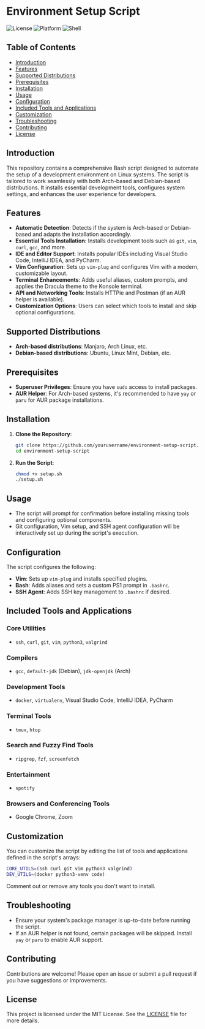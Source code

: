 
# Environment Setup Script

![License](https://img.shields.io/badge/License-MIT-blue.svg)
![Platform](https://img.shields.io/badge/Platform-Linux-blue.svg)
![Shell](https://img.shields.io/badge/Shell-Bash-blue.svg)

## Table of Contents

- [Introduction](#introduction)
- [Features](#features)
- [Supported Distributions](#supported-distributions)
- [Prerequisites](#prerequisites)
- [Installation](#installation)
- [Usage](#usage)
- [Configuration](#configuration)
- [Included Tools and Applications](#included-tools-and-applications)
- [Customization](#customization)
- [Troubleshooting](#troubleshooting)
- [Contributing](#contributing)
- [License](#license)

## Introduction

This repository contains a comprehensive Bash script designed to automate the setup of a development environment on Linux systems. The script is tailored to work seamlessly with both Arch-based and Debian-based distributions. It installs essential development tools, configures system settings, and enhances the user experience for developers.

## Features

- **Automatic Detection**: Detects if the system is Arch-based or Debian-based and adapts the installation accordingly.
- **Essential Tools Installation**: Installs development tools such as `git`, `vim`, `curl`, `gcc`, and more.
- **IDE and Editor Support**: Installs popular IDEs including Visual Studio Code, IntelliJ IDEA, and PyCharm.
- **Vim Configuration**: Sets up `vim-plug` and configures Vim with a modern, customizable layout.
- **Terminal Enhancements**: Adds useful aliases, custom prompts, and applies the Dracula theme to the Konsole terminal.
- **API and Networking Tools**: Installs HTTPie and Postman (if an AUR helper is available).
- **Customization Options**: Users can select which tools to install and skip optional configurations.

## Supported Distributions

- **Arch-based distributions**: Manjaro, Arch Linux, etc.
- **Debian-based distributions**: Ubuntu, Linux Mint, Debian, etc.

## Prerequisites

- **Superuser Privileges**: Ensure you have `sudo` access to install packages.
- **AUR Helper**: For Arch-based systems, it's recommended to have `yay` or `paru` for AUR package installations.

## Installation

1. **Clone the Repository**:

    ```bash
    git clone https://github.com/yourusername/environment-setup-script.git
    cd environment-setup-script
    ```

2. **Run the Script**:

    ```bash
    chmod +x setup.sh
    ./setup.sh
    ```

## Usage

- The script will prompt for confirmation before installing missing tools and configuring optional components.
- Git configuration, Vim setup, and SSH agent configuration will be interactively set up during the script's execution.

## Configuration

The script configures the following:

- **Vim**: Sets up `vim-plug` and installs specified plugins.
- **Bash**: Adds aliases and sets a custom PS1 prompt in `.bashrc`.
- **SSH Agent**: Adds SSH key management to `.bashrc` if desired.

## Included Tools and Applications

### Core Utilities
- `ssh`, `curl`, `git`, `vim`, `python3`, `valgrind`

### Compilers
- `gcc`, `default-jdk` (Debian), `jdk-openjdk` (Arch)

### Development Tools
- `docker`, `virtualenv`, Visual Studio Code, IntelliJ IDEA, PyCharm

### Terminal Tools
- `tmux`, `htop`

### Search and Fuzzy Find Tools
- `ripgrep`, `fzf`, `screenfetch`

### Entertainment
- `spotify`

### Browsers and Conferencing Tools
- Google Chrome, Zoom

## Customization

You can customize the script by editing the list of tools and applications defined in the script's arrays:

```bash
CORE_UTILS=(ssh curl git vim python3 valgrind)
DEV_UTILS=(docker python3-venv code)
```
Comment out or remove any tools you don't want to install.

## Troubleshooting

- Ensure your system's package manager is up-to-date before running the script.
- If an AUR helper is not found, certain packages will be skipped. Install `yay` or `paru` to enable AUR support.

## Contributing

Contributions are welcome! Please open an issue or submit a pull request if you have suggestions or improvements.

## License

This project is licensed under the MIT License. See the [LICENSE](LICENSE) file for more details.

